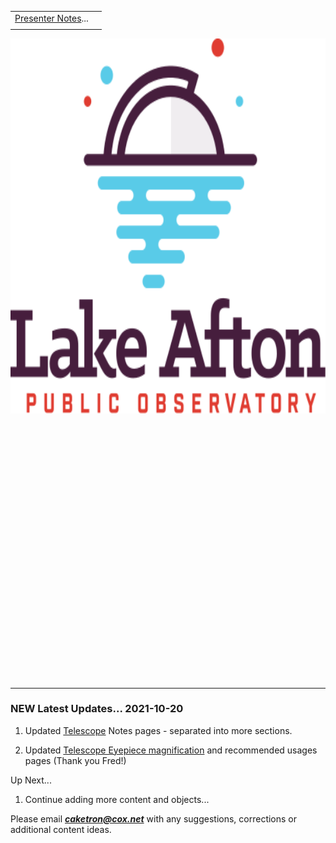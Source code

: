 <script src="/js/whatsup.js"></script>
<script type="text/javascript">
	var objectName ="Welcome!"
	var objectDesc ="Stay tuned to this space for the next object appearing in the telescope..."
	var objectImage="telescope.jpg"
</script>

|    |    |
|:---|---:|
|[Presenter Notes](notes)...| <div id=whatsup></div> |
|    |    |

<img src="./img/logo-lapo.svg" width="600" height="600" title="LAPO"/>

<br/><br/><br/><br/><br/><br/><br/><br/>
<br/><br/><br/><br/><br/><br/><br/><br/>
<br/><br/><br/><br/><br/><br/><br/><br/>

---

### **NEW** Latest Updates... 2021-10-20

1.  Updated [Telescope](telescope/telescope.md) Notes pages - separated into more sections. 

1.  Updated [Telescope Eyepiece magnification](telescope/telescope.md) and recommended usages pages (Thank you Fred!)

Up Next...

1.  Continue adding more content and objects...

Please email _**caketron@cox.net**_ with any suggestions, corrections or additional content ideas.